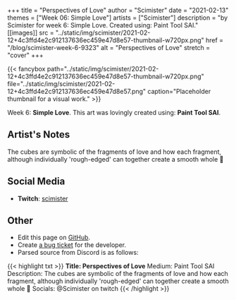 +++
title =       "Perspectives of Love"
author =      "Scimister"
date =        "2021-02-13"
themes =      ["Week 06: Simple Love"]
artists =     ["Scimister"]
description = "by Scimister for week 6: Simple Love. Created using: Paint Tool SAI."
[[images]]
              src = "../static/img/scimister/2021-02-12+4c3ffd4e2c912137636ec459e47d8e57-thumbnail-w720px.png"
              href = "/blog/scimister-week-6-9323"
              alt = "Perspectives of Love"
              stretch = "cover"
+++


{{< fancybox path="../static/img/scimister/2021-02-12+4c3ffd4e2c912137636ec459e47d8e57-thumbnail-w720px.png" file="../static/img/scimister/2021-02-12+4c3ffd4e2c912137636ec459e47d8e57.png" caption="Placeholder thumbnail for a visual work." >}}


Week 6: **Simple Love**. This art was lovingly created using: **Paint Tool SAI**.

## Artist's Notes

The cubes are symbolic of the fragments of love and how each fragment, although individually 'rough-edged' can together create a smooth whole 🙂

## Social Media

- **Twitch**: <a href='https://twitch.tv/scimister' target='_blank'>scimister</a>

## Other

- Edit this page on [GitHub](https://github.com/teaminkling/web-refresh/edit/main/content/blog/scimister-week-6-9323.md).
- Create [a bug ticket](https://github.com/teaminkling/web-refresh/issues/new?assignees=&labels=bug&template=problem-report.md&title=) for the developer.
- Parsed source from Discord is as follows:

{{< highlight txt >}}
**Title: Perspectives of Love**
Medium: Paint Tool SAI
Description: The cubes are symbolic of the fragments of love and how each fragment, although individually 'rough-edged' can together create a smooth whole 🙂 
Socials: @Scimister on twitch
{{< /highlight >}}